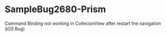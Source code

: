 # SampleBug2680-Prism
Command Binding not working in CollecionView after restart the navigation (iOS Bug)
